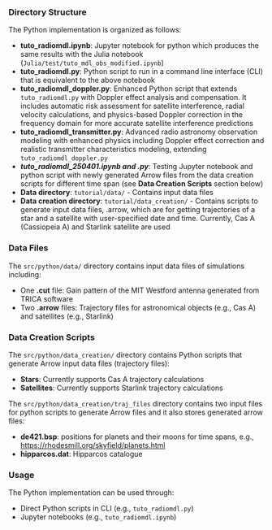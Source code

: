 ### Directory Structure

The Python implementation is organized as follows:
- **tuto_radiomdl.ipynb**: Jupyter notebook for python which produces the same results with the Julia notebook (`Julia/test/tuto_mdl_obs_modified.ipynb`)
- **tuto_radiomdl.py**: Python script to run in a command line interface (CLI) that is equivalent to the above notebook
- **tuto_radiomdl_doppler.py**: Enhanced Python script that extends `tuto_radiomdl.py` with Doppler effect analysis and compensation. It includes automatic risk assessment for satellite interference, radial velocity calculations, and physics-based Doppler correction in the frequency domain for more accurate satellite interference predictions
- **tuto_radiomdl_transmitter.py**: Advanced radio astronomy observation modeling with enhanced physics including Doppler effect correction and realistic transmitter characteristics modeling, extending `tuto_radiomdl_doppler.py`
- ***tuto_radiomdl_250401.ipynb and .py***: Testing Jupyter notebook and python script with newly generated Arrow files from the data creation scripts for different time span (see **Data Creation Scripts** section below)
- **Data directory**: `tutorial/data/` - Contains input data files
- **Data creation directory**: `tutorial/data_creation/` - Contains scripts to generate input data files, .arrow, which are for getting trajectories of a star and a satellite with user-specified date and time. Currently, Cas A (Cassiopeia A) and Starlink satellite are used


### Data Files

The `src/python/data/` directory contains input data files of simulations including:
- One **.cut** file: Gain pattern of the MIT Westford antenna generated from TRICA software
- Two **.arrow** files: Trajectory files for astronomical objects (e.g., Cas A) and satellites (e.g., Starlink)


### Data Creation Scripts

The `src/python/data_creation/` directory contains Python scripts that generate Arrow input data files (trajectory files):
- **Stars**: Currently supports Cas A trajectory calculations
- **Satellites**: Currently supports Starlink trajectory calculations

The `src/python/data_creation/traj_files` directory contains two input files for python scripts to generate Arrow files and it also stores generated arrow files:
- **de421.bsp**: positions for planets and their moons for time spans, e.g., https://rhodesmill.org/skyfield/planets.html
- **hipparcos.dat**: Hipparcos catalogue


### Usage

The Python implementation can be used through:
- Direct Python scripts in CLI (e.g., `tuto_radiomdl.py`)
- Jupyter notebooks (e.g., `tuto_radiomdl.ipynb`)
